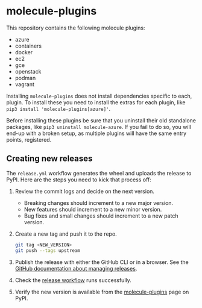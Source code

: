 # molecule-plugins

This repository contains the following molecule plugins:

- azure
- containers
- docker
- ec2
- gce
- openstack
- podman
- vagrant

Installing `molecule-plugins` does not install dependencies specific to each,
plugin. To install these you need to install the extras for each plugin, like
`pip3 install 'molecule-plugins[azure]'`.

Before installing these plugins be sure that you uninstall their old standalone
packages, like `pip3 uninstall molecule-azure`. If you fail to do so, you will
end-up with a broken setup, as multiple plugins will have the same entry points,
registered.

## Creating new releases

The `release.yml` workflow generates the wheel and uploads the release to PyPI.
Here are the steps you need to kick that process off:

1. Review the commit logs and decide on the next version.
   - Breaking changes should increment to a new major version.
   - New features should increment to a new minor version.
   - Bug fixes and small changes should increment to a new patch version.

2. Create a new tag and push it to the repo.

   ```bash
   git tag <NEW_VERSION>
   git push --tags upstream
   ```

3. Publish the release with either the GitHub CLI or in a browser.
   See the [GitHub documentation about managing releases](https://docs.github.com/en/repositories/releasing-projects-on-github/managing-releases-in-a-repository).
4. Check the [release workflow](https://github.com/ansible-community/molecule-plugins/actions/workflows/release.yml) runs successfully.
5. Verify the new version is available from the [molecule-plugins](https://pypi.org/project/molecule-plugins/) page on PyPI.
